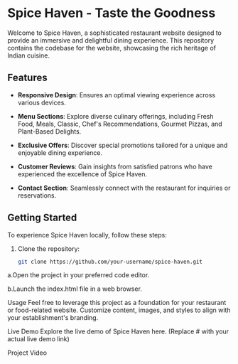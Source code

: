# Spice Haven - Taste the Goodness

Welcome to Spice Haven, a sophisticated restaurant website designed to provide an immersive and delightful dining experience. This repository contains the codebase for the website, showcasing the rich heritage of Indian cuisine.

## Features

- **Responsive Design**: Ensures an optimal viewing experience across various devices.

- **Menu Sections**: Explore diverse culinary offerings, including Fresh Food, Meals, Classic, Chef's Recommendations, Gourmet Pizzas, and Plant-Based Delights.

- **Exclusive Offers**: Discover special promotions tailored for a unique and enjoyable dining experience.

- **Customer Reviews**: Gain insights from satisfied patrons who have experienced the excellence of Spice Haven.

- **Contact Section**: Seamlessly connect with the restaurant for inquiries or reservations.

## Getting Started

To experience Spice Haven locally, follow these steps:

1. Clone the repository:

   ```bash
   git clone https://github.com/your-username/spice-haven.git

a.Open the project in your preferred code editor.

b.Launch the index.html file in a web browser.

Usage
Feel free to leverage this project as a foundation for your restaurant or food-related website. Customize content, images, and styles to align with your establishment's branding.

Live Demo
Explore the live demo of Spice Haven here. (Replace # with your actual live demo link)

Project Video

   

   
